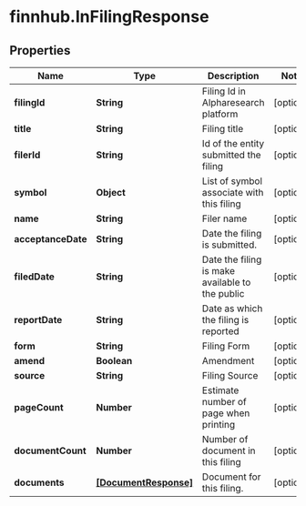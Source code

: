 # finnhub.InFilingResponse

## Properties

Name | Type | Description | Notes
------------ | ------------- | ------------- | -------------
**filingId** | **String** | Filing Id in Alpharesearch platform | [optional] 
**title** | **String** | Filing title | [optional] 
**filerId** | **String** | Id of the entity submitted the filing | [optional] 
**symbol** | **Object** | List of symbol associate with this filing | [optional] 
**name** | **String** | Filer name | [optional] 
**acceptanceDate** | **String** | Date the filing is submitted. | [optional] 
**filedDate** | **String** | Date the filing is make available to the public | [optional] 
**reportDate** | **String** | Date as which the filing is reported | [optional] 
**form** | **String** | Filing Form | [optional] 
**amend** | **Boolean** | Amendment | [optional] 
**source** | **String** | Filing Source | [optional] 
**pageCount** | **Number** | Estimate number of page when printing | [optional] 
**documentCount** | **Number** | Number of document in this filing | [optional] 
**documents** | [**[DocumentResponse]**](DocumentResponse.md) | Document for this filing. | [optional] 


